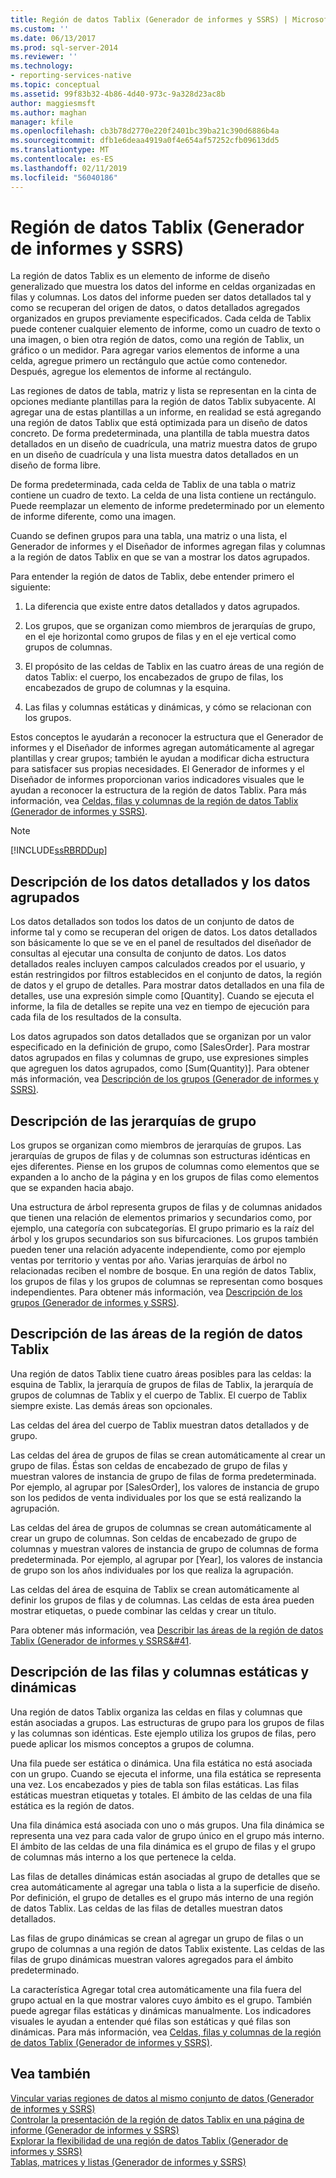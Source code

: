 ```yaml
---
title: Región de datos Tablix (Generador de informes y SSRS) | Microsoft Docs
ms.custom: ''
ms.date: 06/13/2017
ms.prod: sql-server-2014
ms.reviewer: ''
ms.technology:
- reporting-services-native
ms.topic: conceptual
ms.assetid: 99f83b32-4b86-4d40-973c-9a328d23ac8b
author: maggiesmsft
ms.author: maghan
manager: kfile
ms.openlocfilehash: cb3b78d2770e220f2401bc39ba21c390d6886b4a
ms.sourcegitcommit: dfb1e6deaa4919a0f4e654af57252cfb09613dd5
ms.translationtype: MT
ms.contentlocale: es-ES
ms.lasthandoff: 02/11/2019
ms.locfileid: "56040186"
---
```

# <a name="tablix-data-region-report-builder-and-ssrs"></a>Región de datos Tablix (Generador de informes y SSRS)
  La región de datos Tablix es un elemento de informe de diseño generalizado que muestra los datos del informe en celdas organizadas en filas y columnas. Los datos del informe pueden ser datos detallados tal y como se recuperan del origen de datos, o datos detallados agregados organizados en grupos previamente especificados. Cada celda de Tablix puede contener cualquier elemento de informe, como un cuadro de texto o una imagen, o bien otra región de datos, como una región de Tablix, un gráfico o un medidor. Para agregar varios elementos de informe a una celda, agregue primero un rectángulo que actúe como contenedor. Después, agregue los elementos de informe al rectángulo.  
  
 Las regiones de datos de tabla, matriz y lista se representan en la cinta de opciones mediante plantillas para la región de datos Tablix subyacente. Al agregar una de estas plantillas a un informe, en realidad se está agregando una región de datos Tablix que está optimizada para un diseño de datos concreto. De forma predeterminada, una plantilla de tabla muestra datos detallados en un diseño de cuadrícula, una matriz muestra datos de grupo en un diseño de cuadrícula y una lista muestra datos detallados en un diseño de forma libre.  
  
 De forma predeterminada, cada celda de Tablix de una tabla o matriz contiene un cuadro de texto. La celda de una lista contiene un rectángulo. Puede reemplazar un elemento de informe predeterminado por un elemento de informe diferente, como una imagen.  
  
 Cuando se definen grupos para una tabla, una matriz o una lista, el Generador de informes y el Diseñador de informes agregan filas y columnas a la región de datos Tablix en que se van a mostrar los datos agrupados.  
  
 Para entender la región de datos de Tablix, debe entender primero el siguiente:  
  
1.  La diferencia que existe entre datos detallados y datos agrupados.  
  
2.  Los grupos, que se organizan como miembros de jerarquías de grupo, en el eje horizontal como grupos de filas y en el eje vertical como grupos de columnas.  
  
3.  El propósito de las celdas de Tablix en las cuatro áreas de una región de datos Tablix: el cuerpo, los encabezados de grupo de filas, los encabezados de grupo de columnas y la esquina.  
  
4.  Las filas y columnas estáticas y dinámicas, y cómo se relacionan con los grupos.  
  
 Estos conceptos le ayudarán a reconocer la estructura que el Generador de informes y el Diseñador de informes agregan automáticamente al agregar plantillas y crear grupos; también le ayudan a modificar dicha estructura para satisfacer sus propias necesidades. El Generador de informes y el Diseñador de informes proporcionan varios indicadores visuales que le ayudan a reconocer la estructura de la región de datos Tablix. Para más información, vea [Celdas, filas y columnas de la región de datos Tablix &#40;Generador de informes y SSRS&#41;](report-design/tablix-data-region-cells-rows-and-columns-report-builder-and-ssrs.md).  
  
> [!NOTE]  
>  [!INCLUDE[ssRBRDDup](../includes/ssrbrddup-md.md)]  
  
## <a name="understanding-detail-and-grouped-data"></a>Descripción de los datos detallados y los datos agrupados  
 Los datos detallados son todos los datos de un conjunto de datos de informe tal y como se recuperan del origen de datos. Los datos detallados son básicamente lo que se ve en el panel de resultados del diseñador de consultas al ejecutar una consulta de conjunto de datos. Los datos detallados reales incluyen campos calculados creados por el usuario, y están restringidos por filtros establecidos en el conjunto de datos, la región de datos y el grupo de detalles. Para mostrar datos detallados en una fila de detalles, use una expresión simple como [Quantity]. Cuando se ejecuta el informe, la fila de detalles se repite una vez en tiempo de ejecución para cada fila de los resultados de la consulta.  
  
 Los datos agrupados son datos detallados que se organizan por un valor especificado en la definición de grupo, como [SalesOrder]. Para mostrar datos agrupados en filas y columnas de grupo, use expresiones simples que agreguen los datos agrupados, como [Sum(Quantity)]. Para obtener más información, vea [Descripción de los grupos &#40;Generador de informes y SSRS&#41;](report-design/understanding-groups-report-builder-and-ssrs.md).  
  
## <a name="understanding-group-hierarchies"></a>Descripción de las jerarquías de grupo  
 Los grupos se organizan como miembros de jerarquías de grupos. Las jerarquías de grupos de filas y de columnas son estructuras idénticas en ejes diferentes. Piense en los grupos de columnas como elementos que se expanden a lo ancho de la página y en los grupos de filas como elementos que se expanden hacia abajo.  
  
 Una estructura de árbol representa grupos de filas y de columnas anidados que tienen una relación de elementos primarios y secundarios como, por ejemplo, una categoría con subcategorías. El grupo primario es la raíz del árbol y los grupos secundarios son sus bifurcaciones. Los grupos también pueden tener una relación adyacente independiente, como por ejemplo ventas por territorio y ventas por año. Varias jerarquías de árbol no relacionadas reciben el nombre de bosque. En una región de datos Tablix, los grupos de filas y los grupos de columnas se representan como bosques independientes. Para obtener más información, vea [Descripción de los grupos &#40;Generador de informes y SSRS&#41;](report-design/understanding-groups-report-builder-and-ssrs.md).  
  
## <a name="understanding-tablix-data-region-areas"></a>Descripción de las áreas de la región de datos Tablix  
 Una región de datos Tablix tiene cuatro áreas posibles para las celdas: la esquina de Tablix, la jerarquía de grupos de filas de Tablix, la jerarquía de grupos de columnas de Tablix y el cuerpo de Tablix. El cuerpo de Tablix siempre existe. Las demás áreas son opcionales.  
  
 Las celdas del área del cuerpo de Tablix muestran datos detallados y de grupo.  
  
 Las celdas del área de grupos de filas se crean automáticamente al crear un grupo de filas. Éstas son celdas de encabezado de grupo de filas y muestran valores de instancia de grupo de filas de forma predeterminada. Por ejemplo, al agrupar por [SalesOrder], los valores de instancia de grupo son los pedidos de venta individuales por los que se está realizando la agrupación.  
  
 Las celdas del área de grupos de columnas se crean automáticamente al crear un grupo de columnas. Son celdas de encabezado de grupo de columnas y muestran valores de instancia de grupo de columnas de forma predeterminada. Por ejemplo, al agrupar por [Year], los valores de instancia de grupo son los años individuales por los que realiza la agrupación.  
  
 Las celdas del área de esquina de Tablix se crean automáticamente al definir los grupos de filas y de columnas. Las celdas de esta área pueden mostrar etiquetas, o puede combinar las celdas y crear un título.  
  
 Para obtener más información, vea [Describir las áreas de la región de datos Tablix &#40;Generador de informes y SSRS&#41](report-design/tablix-data-region-areas-report-builder-and-ssrs.md).  
  
## <a name="understanding-static-and-dynamic-rows-and-columns"></a>Descripción de las filas y columnas estáticas y dinámicas  
 Una región de datos Tablix organiza las celdas en filas y columnas que están asociadas a grupos. Las estructuras de grupo para los grupos de filas y las columnas son idénticas. Este ejemplo utiliza los grupos de filas, pero puede aplicar los mismos conceptos a grupos de columna.  
  
 Una fila puede ser estática o dinámica. Una fila estática no está asociada con un grupo. Cuando se ejecuta el informe, una fila estática se representa una vez. Los encabezados y pies de tabla son filas estáticas. Las filas estáticas muestran etiquetas y totales. El ámbito de las celdas de una fila estática es la región de datos.  
  
 Una fila dinámica está asociada con uno o más grupos. Una fila dinámica se representa una vez para cada valor de grupo único en el grupo más interno. El ámbito de las celdas de una fila dinámica es el grupo de filas y el grupo de columnas más interno a los que pertenece la celda.  
  
 Las filas de detalles dinámicas están asociadas al grupo de detalles que se crea automáticamente al agregar una tabla o lista a la superficie de diseño. Por definición, el grupo de detalles es el grupo más interno de una región de datos Tablix. Las celdas de las filas de detalles muestran datos detallados.  
  
 Las filas de grupo dinámicas se crean al agregar un grupo de filas o un grupo de columnas a una región de datos Tablix existente. Las celdas de las filas de grupo dinámicas muestran valores agregados para el ámbito predeterminado.  
  
 La característica Agregar total crea automáticamente una fila fuera del grupo actual en la que mostrar valores cuyo ámbito es el grupo. También puede agregar filas estáticas y dinámicas manualmente. Los indicadores visuales le ayudan a entender qué filas son estáticas y qué filas son dinámicas. Para más información, vea [Celdas, filas y columnas de la región de datos Tablix &#40;Generador de informes y SSRS&#41;](report-design/tablix-data-region-cells-rows-and-columns-report-builder-and-ssrs.md).  
  
## <a name="see-also"></a>Vea también  
 [Vincular varias regiones de datos al mismo conjunto de datos &#40;Generador de informes y SSRS&#41;](report-design/linking-multiple-data-regions-to-the-same-dataset-report-builder-and-ssrs.md)   
 [Controlar la presentación de la región de datos Tablix en una página de informe &#40;Generador de informes y SSRS&#41;](report-design/controlling-the-tablix-data-region-display-on-a-report-page.md)   
 [Explorar la flexibilidad de una región de datos Tablix &#40;Generador de informes y SSRS&#41;](report-design/exploring-the-flexibility-of-a-tablix-data-region-report-builder-and-ssrs.md)   
 [Tablas, matrices y listas &#40;Generador de informes y SSRS&#41;](report-design/create-invoices-and-forms-with-lists-report-builder-and-ssrs.md)  
  
  
